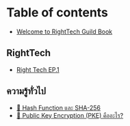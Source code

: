 # Table of contents

* [Welcome to RightTech Guild Book](README.md)

## RightTech

* [Right Tech EP.1](righttech/publish-your-docs.md)

## ความรู้ทั่วไป <a href="#common" id="common"></a>

* [🔐 Hash Function และ SHA-256](common/editor.md)
* [🔐 Public Key Encryption (PKE) คืออะไร?](common/public-key-encryption-pke.md)

